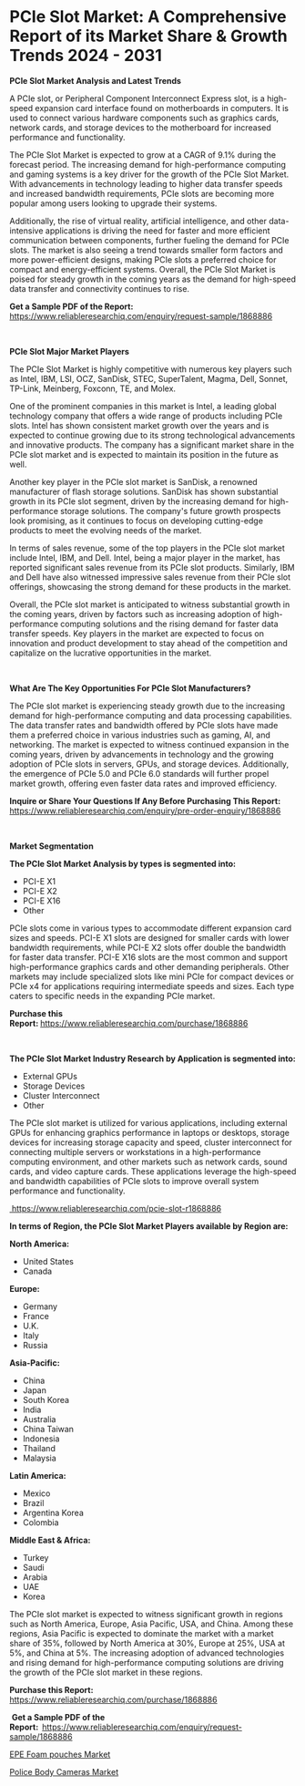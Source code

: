 <p><h1>PCIe Slot Market: A Comprehensive Report of its Market Share & Growth Trends 2024 - 2031</h1></p><p><strong>PCIe Slot Market Analysis and Latest Trends</strong></p>
<p><p>A PCIe slot, or Peripheral Component Interconnect Express slot, is a high-speed expansion card interface found on motherboards in computers. It is used to connect various hardware components such as graphics cards, network cards, and storage devices to the motherboard for increased performance and functionality.</p><p>The PCIe Slot Market is expected to grow at a CAGR of 9.1% during the forecast period. The increasing demand for high-performance computing and gaming systems is a key driver for the growth of the PCIe Slot Market. With advancements in technology leading to higher data transfer speeds and increased bandwidth requirements, PCIe slots are becoming more popular among users looking to upgrade their systems.</p><p>Additionally, the rise of virtual reality, artificial intelligence, and other data-intensive applications is driving the need for faster and more efficient communication between components, further fueling the demand for PCIe slots. The market is also seeing a trend towards smaller form factors and more power-efficient designs, making PCIe slots a preferred choice for compact and energy-efficient systems. Overall, the PCIe Slot Market is poised for steady growth in the coming years as the demand for high-speed data transfer and connectivity continues to rise.</p></p>
<p><strong>Get a Sample PDF of the Report:&nbsp;</strong> <a href="https://www.reliableresearchiq.com/enquiry/request-sample/1868886">https://www.reliableresearchiq.com/enquiry/request-sample/1868886</a></p>
<p>&nbsp;</p>
<p><strong>PCIe Slot Major Market Players</strong></p>
<p><p>The PCIe Slot Market is highly competitive with numerous key players such as Intel, IBM, LSI, OCZ, SanDisk, STEC, SuperTalent, Magma, Dell, Sonnet, TP-Link, Meinberg, Foxconn, TE, and Molex. </p><p>One of the prominent companies in this market is Intel, a leading global technology company that offers a wide range of products including PCIe slots. Intel has shown consistent market growth over the years and is expected to continue growing due to its strong technological advancements and innovative products. The company has a significant market share in the PCIe slot market and is expected to maintain its position in the future as well.</p><p>Another key player in the PCIe slot market is SanDisk, a renowned manufacturer of flash storage solutions. SanDisk has shown substantial growth in its PCIe slot segment, driven by the increasing demand for high-performance storage solutions. The company's future growth prospects look promising, as it continues to focus on developing cutting-edge products to meet the evolving needs of the market.</p><p>In terms of sales revenue, some of the top players in the PCIe slot market include Intel, IBM, and Dell. Intel, being a major player in the market, has reported significant sales revenue from its PCIe slot products. Similarly, IBM and Dell have also witnessed impressive sales revenue from their PCIe slot offerings, showcasing the strong demand for these products in the market.</p><p>Overall, the PCIe slot market is anticipated to witness substantial growth in the coming years, driven by factors such as increasing adoption of high-performance computing solutions and the rising demand for faster data transfer speeds. Key players in the market are expected to focus on innovation and product development to stay ahead of the competition and capitalize on the lucrative opportunities in the market.</p></p>
<p>&nbsp;</p>
<p><strong>What Are The Key Opportunities For PCIe Slot Manufacturers?</strong></p>
<p><p>The PCIe slot market is experiencing steady growth due to the increasing demand for high-performance computing and data processing capabilities. The data transfer rates and bandwidth offered by PCIe slots have made them a preferred choice in various industries such as gaming, AI, and networking. The market is expected to witness continued expansion in the coming years, driven by advancements in technology and the growing adoption of PCIe slots in servers, GPUs, and storage devices. Additionally, the emergence of PCIe 5.0 and PCIe 6.0 standards will further propel market growth, offering even faster data rates and improved efficiency.</p></p>
<p><strong>Inquire or Share Your Questions If Any Before Purchasing This Report:</strong> <a href="https://www.reliableresearchiq.com/enquiry/pre-order-enquiry/1868886">https://www.reliableresearchiq.com/enquiry/pre-order-enquiry/1868886</a></p>
<p>&nbsp;</p>
<p><strong>Market Segmentation</strong></p>
<p><strong>The PCIe Slot Market Analysis by types is segmented into:</strong></p>
<p><ul><li>PCI-E X1</li><li>PCI-E X2</li><li>PCI-E X16</li><li>Other</li></ul></p>
<p><p>PCIe slots come in various types to accommodate different expansion card sizes and speeds. PCI-E X1 slots are designed for smaller cards with lower bandwidth requirements, while PCI-E X2 slots offer double the bandwidth for faster data transfer. PCI-E X16 slots are the most common and support high-performance graphics cards and other demanding peripherals. Other markets may include specialized slots like mini PCIe for compact devices or PCIe x4 for applications requiring intermediate speeds and sizes. Each type caters to specific needs in the expanding PCIe market.</p></p>
<p><strong>Purchase this Report:&nbsp;</strong><a href="https://www.reliableresearchiq.com/purchase/1868886">https://www.reliableresearchiq.com/purchase/1868886</a></p>
<p>&nbsp;</p>
<p><strong>The PCIe Slot Market Industry Research by Application is segmented into:</strong></p>
<p><ul><li>External GPUs</li><li>Storage Devices</li><li>Cluster Interconnect</li><li>Other</li></ul></p>
<p><p>The PCIe slot market is utilized for various applications, including external GPUs for enhancing graphics performance in laptops or desktops, storage devices for increasing storage capacity and speed, cluster interconnect for connecting multiple servers or workstations in a high-performance computing environment, and other markets such as network cards, sound cards, and video capture cards. These applications leverage the high-speed and bandwidth capabilities of PCIe slots to improve overall system performance and functionality.</p></p>
<p><a href="https://www.reliableresearchiq.com/pcie-slot-r1868886">&nbsp;https://www.reliableresearchiq.com/pcie-slot-r1868886</a></p>
<p><strong>In terms of Region, the PCIe Slot Market Players available by Region are:</strong></p>
<p>
    <p> <strong> North America: </strong>
        <ul>
            <li>United States</li>
            <li>Canada</li>
        </ul>
        </p> 
    <p> <strong> Europe: </strong>
        <ul>
            <li>Germany</li>
            <li>France</li>
            <li>U.K.</li>
            <li>Italy</li>
            <li>Russia</li>
        </ul>
        </p> 
    <p> <strong> Asia-Pacific: </strong>
        <ul>
            <li>China</li>
            <li>Japan</li>
            <li>South Korea</li>
            <li>India</li>
            <li>Australia</li>
            <li>China Taiwan</li>
            <li>Indonesia</li>
            <li>Thailand</li>
            <li>Malaysia</li>
        </ul>
        </p> 
    <p> <strong> Latin America: </strong>
        <ul>
            <li>Mexico</li>
            <li>Brazil</li>
            <li>Argentina Korea</li>
            <li>Colombia</li>
        </ul>
        </p> 
    <p> <strong> Middle East & Africa: </strong>
        <ul>
            <li>Turkey</li>
            <li>Saudi</li>
            <li>Arabia</li>
            <li>UAE</li>
            <li>Korea</li>
        </ul>
    </p>
    </p>
<p><p>The PCIe slot market is expected to witness significant growth in regions such as North America, Europe, Asia Pacific, USA, and China. Among these regions, Asia Pacific is expected to dominate the market with a market share of 35%, followed by North America at 30%, Europe at 25%, USA at 5%, and China at 5%. The increasing adoption of advanced technologies and rising demand for high-performance computing solutions are driving the growth of the PCIe slot market in these regions.</p></p>
<p><strong>Purchase this Report: </strong><a href="https://www.reliableresearchiq.com/purchase/1868886">https://www.reliableresearchiq.com/purchase/1868886</a></p>
<p>&nbsp;<strong>Get a Sample PDF of the Report:&nbsp;&nbsp;</strong><a href="https://www.reliableresearchiq.com/enquiry/request-sample/1868886">https://www.reliableresearchiq.com/enquiry/request-sample/1868886</a></p>
<p><strong></strong></p>
<p><p><a href="https://issuu.com/reportprime-2/docs/epe-foam-pouches-market-size-2030.pptx">EPE Foam pouches Market</a></p><p><a href="https://github.com/fxdvmliw90/Market-Research-Report-List-1/blob/main/police-body-cameras-market.md">Police Body Cameras Market</a></p></p>